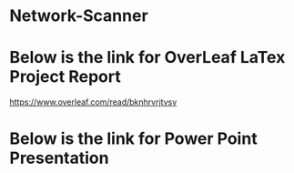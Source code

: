 # Network-Scanner

# Below is the link for OverLeaf LaTex Project Report
https://www.overleaf.com/read/bknhrvrjtvsv

# Below is the link for Power Point Presentation
